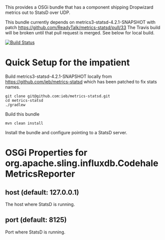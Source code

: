 This provides a OSGi bundle that has a component shipping Dropwizard metrics out to StatsD over UDP.

This bundle currently depends on metrics3-statsd-4.2.1-SNAPSHOT with patch https://github.com/ReadyTalk/metrics-statsd/pull/33 The Travis build will be broken until that pull request is merged. See below for local build.

[![Build Status](https://travis-ci.org/ieb/statsd-reporter-osgi.svg?branch=master)](https://travis-ci.org/ieb/statsd-reporter-osgi)

# Quick Setup for the impatient

Build metrics3-statsd-4.2.1-SNAPSHOT locally from https://github.com/ieb/metrics-statsd which has been patched to fix stats names.

    git clone git@github.com:ieb/metrics-statsd.git
    cd metrics-statsd
    ./gradlew
    

Build this bundle

    mvn clean install
   

Install the bundle and configure pointing to a StatsD server.

# OSGi Properties for org.apache.sling.influxdb.CodehaleMetricsReporter

## host (default: 127.0.0.1)

The host where StatsD is running.

## port (default: 8125)

Port where StatsD is running.





